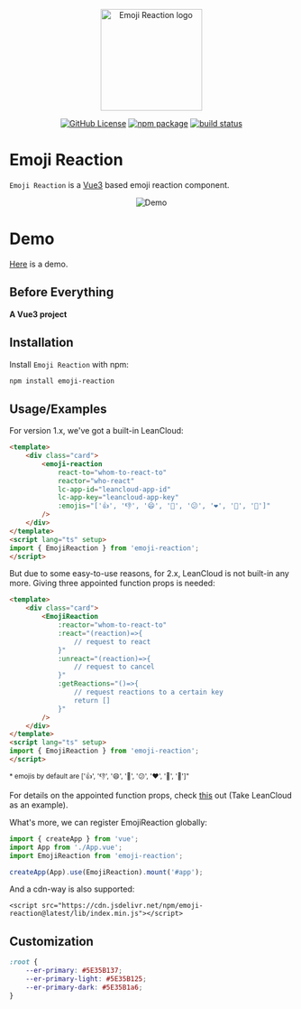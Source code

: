 <p align="center">
    <img width="180" src="https://tkzt.cn/emoji-reaction/logo.svg" alt="Emoji Reaction logo" />
</p>
<p align="center">
  <a href="https://github.com/boring-plans/emoji-reaction/blob/main/LICENSE"><img alt="GitHub License" src="https://img.shields.io/github/license/boring-plans/emoji-reaction?color=blue"></a>
  <a href="https://npmjs.com/package/emoji-reaction"><img alt="npm package" src="https://img.shields.io/npm/v/emoji-reaction?color=royalblue"></a>
  <a href="https://github.com/boring-plans/emoji-reaction/actions/workflows/cd.yml?query=branch%3Amain"><img src="https://img.shields.io/github/workflow/status/boring-plans/emoji-reaction/cd/main" alt="build status"></a>
</p>

# Emoji Reaction

`Emoji Reaction` is a [Vue3](https://vuejs.org/) based emoji reaction component.

<p align="center">
    <img src="https://tkzt.cn/emoji-reaction/demo.gif" alt="Demo" />
</p>


# Demo

[Here](https://tkzt.cn/emoji-reaction) is a demo.


## Before Everything

**A Vue3 project**
## Installation

Install `Emoji Reaction` with npm:

```bash
npm install emoji-reaction
```


## Usage/Examples

For version 1.x, we've got a built-in LeanCloud:

```html
<template>
    <div class="card">
        <emoji-reaction
            react-to="whom-to-react-to"
            reactor="who-react"
            lc-app-id="leancloud-app-id"
            lc-app-key="leancloud-app-key"
            :emojis="['👍', '👎', '😄', '🎉', '😕', '❤️', '🚀', '👀']"
        />
    </div>
</template>
<script lang="ts" setup>
import { EmojiReaction } from 'emoji-reaction';
</script>
```

But due to some easy-to-use reasons, for 2.x, LeanCloud is not built-in any more. Giving three appointed function props is needed:


```html
<template>
    <div class="card">
        <EmojiReaction
            :reactor="whom-to-react-to"
            :react="(reaction)=>{
                // request to react
            }"
            :unreact="(reaction)=>{
                // request to cancel
            }"
            :getReactions="()=>{
                // request reactions to a certain key
                return []
            }"
        />
    </div>
</template>
<script lang="ts" setup>
import { EmojiReaction } from 'emoji-reaction';
</script>
```

<small>* emojis by default are ['👍', '👎', '😄', '🎉', '😕', '❤️', '🚀', '👀']"</small>

For details on the appointed function props, check [this](https://github.com/boring-plans/emoji-reaction/blob/main/examples/App.vue) out (Take LeanCloud as an example).

What's more, we can register EmojiReaction globally:

```ts
import { createApp } from 'vue';
import App from './App.vue';
import EmojiReaction from 'emoji-reaction';

createApp(App).use(EmojiReaction).mount('#app');
```

And a cdn-way is also supported:

```
<script src="https://cdn.jsdelivr.net/npm/emoji-reaction@latest/lib/index.min.js"></script>
```

## Customization

```css
:root {
    --er-primary: #5E35B137;
    --er-primary-light: #5E35B125;
    --er-primary-dark: #5E35B1a6;
}
```
